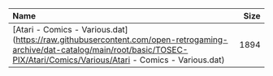 |Name|Size|
|:---|---:|
|[Atari - Comics - Various.dat](https://raw.githubusercontent.com/open-retrogaming-archive/dat-catalog/main/root/basic/TOSEC-PIX/Atari/Comics/Various/Atari - Comics - Various.dat)|1894|
